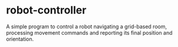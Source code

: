 # robot-controller
A simple program to control a robot navigating a grid-based room, processing movement commands and reporting its final position and orientation.
